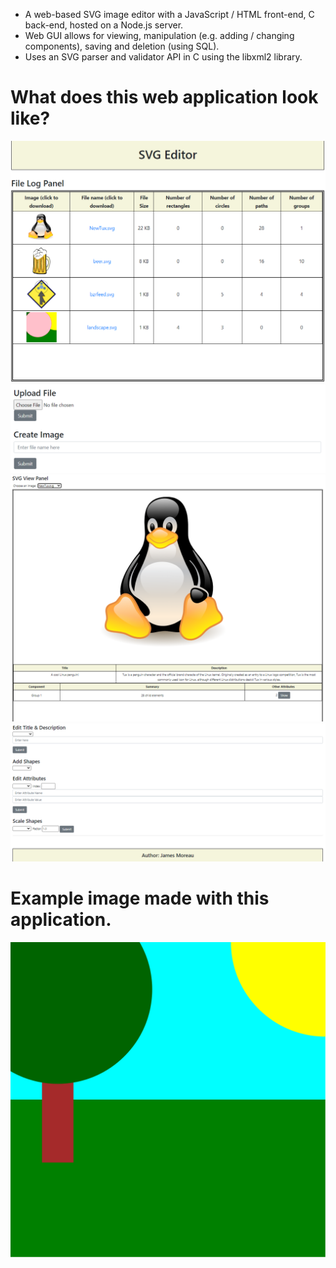 * A web-based SVG image editor with a JavaScript / HTML front-end, C back-end, hosted on a Node.js server.
* Web GUI allows for viewing, manipulation (e.g. adding / changing components), saving and deletion (using SQL).
* Uses an SVG parser and validator API in C using the libxml2 library.

# What does this web application look like?
![](Screenshots/log.png)
![](Screenshots/create.png)
![](Screenshots/view.png)
![](Screenshots/edit.png)

# Example image made with this application.
![](uploads/landscape.svg)
